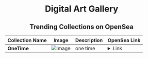 <div align="center">

# Digital Art Gallery

## Trending Collections on OpenSea

| Collection Name                       | Image                                                                                     | Description                       | OpenSea Link                                                                                          |
|---------------------------------------|-------------------------------------------------------------------------------------------|-----------------------------------|--------------------------------------------------------------------------------------------------------|
| **OneTime** | ![Image](https://i.seadn.io/s/raw/files/6c4a3d4737fff786377385fcbeb33caf.png?w=500&auto=format?w=200&auto=format) | one time | <details><summary>Link</summary>[OneTime](https://opensea.io/collection/onetime-4)</details> |

</div>